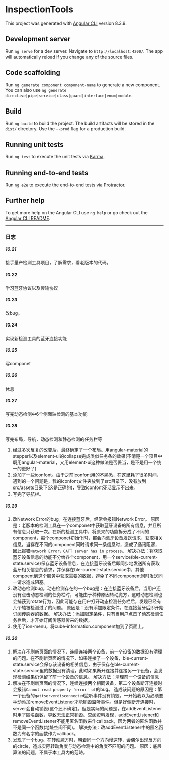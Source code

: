 # InspectionTools

This project was generated with [Angular CLI](https://github.com/angular/angular-cli) version 8.3.9.

## Development server

Run `ng serve` for a dev server. Navigate to `http://localhost:4200/`. The app will automatically reload if you change any of the source files.

## Code scaffolding

Run `ng generate component component-name` to generate a new component. You can also use `ng generate directive|pipe|service|class|guard|interface|enum|module`.

## Build

Run `ng build` to build the project. The build artifacts will be stored in the `dist/` directory. Use the `--prod` flag for a production build.

## Running unit tests

Run `ng test` to execute the unit tests via [Karma](https://karma-runner.github.io).

## Running end-to-end tests

Run `ng e2e` to execute the end-to-end tests via [Protractor](http://www.protractortest.org/).

## Further help

To get more help on the Angular CLI use `ng help` or go check out the [Angular CLI README](https://github.com/angular/angular-cli/blob/master/README.md).

---
### 日志
##### 10.21
接手量产检测工具项目，了解需求，看老版本的代码。
##### 10.22
学习蓝牙协议以及传输协议
##### 10.23
改bug。
##### 10.24
实现新检测工具的蓝牙连接功能
##### 10.25
写componet
##### 10.26
休息
##### 10.27
写完动态检测中6个侧面轴检测的基本功能
##### 10.28
写完布局，导航，动态检测和静态检测的任务栏等
1. 经过多次反复的改变后，最终确定了一个布局。用angular-material的stepper以及element-ui的collapse完成类似任务条的效果(不清楚一个项目中既用angular-material，又用element-ui这种做法是否妥当，是不是用一个统一的更好？)
2. 添加了一些iconfont。由于之前iconfont用的不熟悉，在这里耗了很多时间，遇到的一个问题是，我的iconfont文件夹放到了src目录下，没有放到src/assets目录下(这是正确的)，导致iconfont死活显示不出来。
3. 写完了导航栏。
##### 10.29
1. 改Network Error的bug。在连接蓝牙后，经常会报错Network Error。
原因是：老版本的检测工具在一个componet中获取蓝牙设备的所有信息，并且所有信息只获取一次。在新的检测工具中，将原来的功能拆分成了不同的component，每个componet初始化时，都会向蓝牙设备发送请求，获取相关信息。当存在不同的component同时请求同一条信息时，造成了通讯阻塞，因此报错`Network Error，GATT server has in process`。
解决办法：将获取蓝牙设备信息的功能不分给各个component，用一个service(ble-current-state.service)保存蓝牙设备信息，在连接蓝牙设备后即同步地发送所有获取蓝牙相关信息的请求，并保存在ble-current-state.service中，其他compoent到这个服务中获取需要的数据，避免了不同component同时发送同一请求造成阻塞。
2. 改动态检测bug。动态检测存在的一个bug是：在连接蓝牙设备后，当用户还没有点击动态检测的任务栏时，可能由于种种原因转动魔方，这时动态检测也会捕获到rotate行为，因此可能存在用户打开动态检测任务栏后，发现已经有几个轴被检测过了的问题。
原因是：没有添加限定条件，在连接蓝牙后即开始订阅传感器的数据。
解决办法：添加限定条件，只有当用户点击了动态检测任务栏后，才开始订阅传感器传来的数据。
3. 使用了ion-menu，将cube-information.component加到了页面上。
##### 10.30
1. 解决在不刷新页面的情况下，连续连接两个设备，前一个设备的数据没有清理的问题。在不刷新页面的情况下，如果连接了一个设备，ble-current-state.service会保存该设备的相关信息，由于保存在ble-current-state.service里的数据没有清理，此时如果断开连接并连接另一个设备，会发现检测结果仍保留了前一个设备的信息。
解决方法：清理前一个设备的信息
2. 解决在不刷新页面的情况下，连续连接两个相同设备，第二个设备断开连接时会报错`Cannot read property 'error' of`的bug。
造成该问题的原因是：第一个设备的`gattserverdisconnected`监听事件没有销毁。一开始我以为必须要手动添加removeEventListener才能销毁监听事件。但是好像断开连接时，server会自动销毁(这个还不确定)。但是实际的问题是，在addEventListener时用了匿名函数，导致无法正常销毁。查阅资料发现，addEventListener和removeEventListener不能用匿名函数来作callback，因为两者的匿名函数并不是同一个函数(地址空间不同)。
解决办法：改addEventListener中的匿名函数为有名字的函数作为callback。
3. 发现了一个bug。在转动魔方时，朝着同一个方向慢速转，会偶尔出现反方向的circle，造成实际转动角度与动态检测中的角度不匹配的问题。
原因：底层算法的问题，不属于本工具内的范畴。
